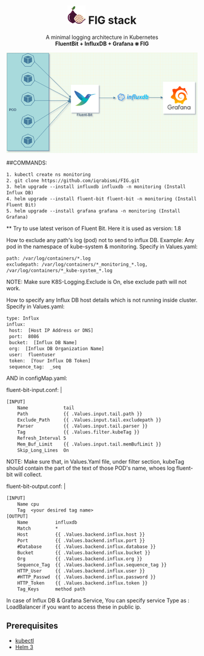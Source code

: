 # <div align="center"><img src="./fig.svg" width="48"> FIG stack</div>

<p align="center">A minimal logging architecture in Kubernetes
<br>
<strong>FluentBit + InfluxDB + Grafana ⎈ FIG</strong>
</p>

![FIG Data Flow](./FIG-Diagram.drawio.png)

##COMMANDS:

    1. kubectl create ns monitoring
    2. git clone https://github.com/iqrabismi/FIG.git
    3. helm upgrade --install influxdb influxdb -n monitoring (Install Influx DB)
    4. helm upgrade --install fluent-bit fluent-bit -n monitoring (Install Fluent Bit)
    5. helm upgrade --install grafana grafana -n monitoring (Install Grafana)

** Try to use latest verison of Fluent Bit. Here it is used as  version: 1.8

How to exclude any path's  log (pod) not to send to influx DB. Example: Any pod in the namespace of kube-system & monitoring.
Specify in Values.yaml:

    path: /var/log/containers/*.log
    excludepath: /var/log/containers/*_monitoring_*.log, /var/log/containers/*_kube-system_*.log
    
NOTE: Make sure K8S-Logging.Exclude is On, else exclude path will not work.

How to specify any Influx DB host details which is not running inside cluster.
Specify in Values.yaml:
    
    type: Influx
    influx:
     host:  [Host IP Address or DNS]  
     port:  8086  
     bucket:  [Influx DB Name]  
     org:  [Influx DB Organization Name]  
     user:  fluentuser  
     token:  [Your Influx DB Token]  
     sequence_tag:  _seq
  
  
  
 AND in configMap.yaml:
 
  fluent-bit-input.conf: |
  
    [INPUT]
        Name             tail
        Path             {{ .Values.input.tail.path }}
        Exclude_Path     {{ .Values.input.tail.excludepath }}
        Parser           {{ .Values.input.tail.parser }}
        Tag              {{ .Values.filter.kubeTag }}
        Refresh_Interval 5
        Mem_Buf_Limit    {{ .Values.input.tail.memBufLimit }}
        Skip_Long_Lines  On
  
  NOTE: Make sure that, in Values.Yaml file, under filter section, kubeTag should contain the part of the text of those POD's name, whoes log fluent-bit will collect.

 fluent-bit-output.conf: |
 
    [INPUT]
        Name cpu
        Tag  <your desired tag name>
    [OUTPUT]
        Name          influxdb
        Match         *
        Host          {{ .Values.backend.influx.host }}
        Port          {{ .Values.backend.influx.port }}
        #Database     {{ .Values.backend.influx.database }}
        Bucket        {{ .Values.backend.influx.bucket }}
        Org           {{ .Values.backend.influx.org }}
        Sequence_Tag  {{ .Values.backend.influx.sequence_tag }}
        HTTP_User     {{ .Values.backend.influx.user }}
        #HTTP_Passwd  {{ .Values.backend.influx.password }}
        HTTP_Token    {{ .Values.backend.influx.token }}
        Tag_Keys      method path


In case of Influx DB & Grafana Service,
You can specify service Type as : LoadBalancer if you want to access these in public ip.


## Prerequisites
* [kubectl](https://kubernetes.io/docs/tasks/tools/install-kubectl/)
* [Helm 3](https://helm.sh/docs/intro/install/)
